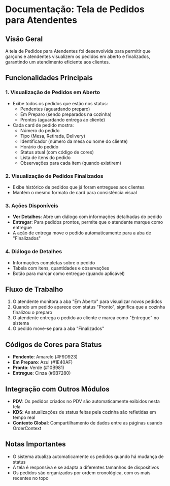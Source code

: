 
# Documentação: Tela de Pedidos para Atendentes

## Visão Geral
A tela de Pedidos para Atendentes foi desenvolvida para permitir que garçons e atendentes visualizem os pedidos em aberto e finalizados, garantindo um atendimento eficiente aos clientes.

## Funcionalidades Principais

### 1. Visualização de Pedidos em Aberto
- Exibe todos os pedidos que estão nos status:
  - Pendentes (aguardando preparo)
  - Em Preparo (sendo preparados na cozinha)
  - Prontos (aguardando entrega ao cliente)
- Cada card de pedido mostra:
  - Número do pedido
  - Tipo (Mesa, Retirada, Delivery)
  - Identificador (número da mesa ou nome do cliente)
  - Horário do pedido
  - Status atual (com código de cores)
  - Lista de itens do pedido
  - Observações para cada item (quando existirem)

### 2. Visualização de Pedidos Finalizados
- Exibe histórico de pedidos que já foram entregues aos clientes
- Mantém o mesmo formato de card para consistência visual

### 3. Ações Disponíveis
- **Ver Detalhes**: Abre um diálogo com informações detalhadas do pedido
- **Entregar**: Para pedidos prontos, permite que o atendente marque como entregue
- A ação de entrega move o pedido automaticamente para a aba de "Finalizados"

### 4. Diálogo de Detalhes
- Informações completas sobre o pedido
- Tabela com itens, quantidades e observações
- Botão para marcar como entregue (quando aplicável)

## Fluxo de Trabalho

1. O atendente monitora a aba "Em Aberto" para visualizar novos pedidos
2. Quando um pedido aparece com status "Pronto", significa que a cozinha finalizou o preparo
3. O atendente entrega o pedido ao cliente e marca como "Entregue" no sistema
4. O pedido move-se para a aba "Finalizados"

## Códigos de Cores para Status

- **Pendente**: Amarelo (#F9D923)
- **Em Preparo**: Azul (#1E40AF)
- **Pronto**: Verde (#10B981)
- **Entregue**: Cinza (#6B7280)

## Integração com Outros Módulos

- **PDV**: Os pedidos criados no PDV são automaticamente exibidos nesta tela
- **KDS**: As atualizações de status feitas pela cozinha são refletidas em tempo real
- **Contexto Global**: Compartilhamento de dados entre as páginas usando OrderContext

## Notas Importantes

- O sistema atualiza automaticamente os pedidos quando há mudança de status
- A tela é responsiva e se adapta a diferentes tamanhos de dispositivos
- Os pedidos são organizados por ordem cronológica, com os mais recentes no topo
